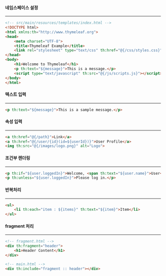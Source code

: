 #### 네임스페이스 설정
---

~~~html
<!-- src/main/resources/templates/index.html -->
<!DOCTYPE html>
<html xmlns:th="http://www.thymeleaf.org">
<head>
    <meta charset="UTF-8">
    <title>Thymeleaf Example</title>
    <link rel="stylesheet" type="text/css" th:href="@{/css/styles.css}">
</head>
<body>
    <h1>Welcome to Thymeleaf</h1>
    <p th:text="${message}">This is a message.</p>
    <script type="text/javascript" th:src="@{/js/scripts.js}"></script>
</body>
</html>
~~~

#### 텍스트 입력
---

~~~html
<p th:text="${message}">This is a sample message.</p>
~~~

#### 속성 입력
---

~~~html
<a th:href="@{/path}">Link</a>
<a th:href="@{/user/{id}(id=${userId})}">User Profile</a>
<img th:src="@{/images/logo.png}" alt="Logo">
~~~

#### 조건부 렌더링
---

~~~html
<p th:if="${user.loggedIn}">Welcome, <span th:text="${user.name}">User</span>!</p>
<p th:unless="${user.loggedIn}">Please log in.</p>
~~~

#### 반복처리
---

~~~html
<ul>
    <li th:each="item : ${items}" th:text="${item}">Item</li>
</ul>
~~~

#### fragment 처리
---

~~~html
<!-- fragment.html -->
<div th:fragment="header">
    <h1>Header Content</h1>
</div>

<!-- main.html -->
<div th:include="fragment :: header"></div>
~~~

